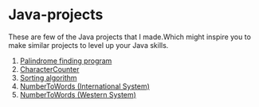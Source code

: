 # Java-projects


These are few of the Java projects that I made.Which might inspire you to make similar projects to level up your Java skills.

1.  [Palindrome finding program](https://github.com/27Sathvik/Java-projects/tree/main/PalindromeFinder)
2.  [CharacterCounter](https://github.com/27Sathvik/Java-projects/tree/main/CharacterCounter)
3.  [Sorting algorithm](https://github.com/27Sathvik/Java-projects/tree/main/Sorting%20algorithm)
4.  [NumberToWords (International System)](https://github.com/27Sathvik/Java-projects/tree/main/NumberToWords%20(International%20System))
5.  [NumberToWords (Western System)](https://github.com/27Sathvik/Java-projects/tree/main/NumberToWords%20(International%20System))
